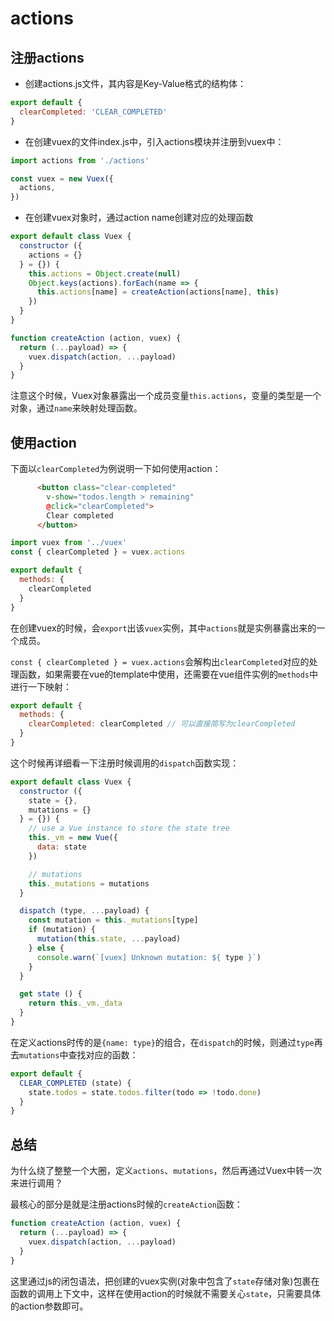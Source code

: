 # actions

## 注册actions

 - 创建actions.js文件，其内容是Key-Value格式的结构体：

```js
export default {
  clearCompleted: 'CLEAR_COMPLETED'
}
```

 - 在创建vuex的文件index.js中，引入actions模块并注册到vuex中：

```js
import actions from './actions'

const vuex = new Vuex({
  actions,
})
```

 - 在创建vuex对象时，通过action name创建对应的处理函数

```js
export default class Vuex {
  constructor ({
    actions = {}
  } = {}) {
    this.actions = Object.create(null)
    Object.keys(actions).forEach(name => {
      this.actions[name] = createAction(actions[name], this)
    })
  }
}

function createAction (action, vuex) {
  return (...payload) => {
    vuex.dispatch(action, ...payload)
  }
}
```

注意这个时候，Vuex对象暴露出一个成员变量`this.actions`，变量的类型是一个对象，通过`name`来映射处理函数。

## 使用action

下面以`clearCompleted`为例说明一下如何使用action：

```html
      <button class="clear-completed"
        v-show="todos.length > remaining"
        @click="clearCompleted">
        Clear completed
      </button>
```

```js
import vuex from '../vuex'
const { clearCompleted } = vuex.actions

export default {
  methods: {
    clearCompleted
  }
}
```

在创建vuex的时候，会`export`出该`vuex`实例，其中`actions`就是实例暴露出来的一个成员。

`const { clearCompleted } = vuex.actions`会解构出`clearCompleted`对应的处理函数，如果需要在vue的template中使用，还需要在vue组件实例的`methods`中进行一下映射：

```js
export default {
  methods: {
    clearCompleted: clearCompleted // 可以直接简写为clearCompleted
  }
}
```

这个时候再详细看一下注册时候调用的`dispatch`函数实现：

```js
export default class Vuex {
  constructor ({
    state = {},
    mutations = {}
  } = {}) {
    // use a Vue instance to store the state tree
    this._vm = new Vue({
      data: state
    })

    // mutations
    this._mutations = mutations
  }

  dispatch (type, ...payload) {
    const mutation = this._mutations[type]
    if (mutation) {
      mutation(this.state, ...payload)
    } else {
      console.warn(`[vuex] Unknown mutation: ${ type }`)
    }
  }

  get state () {
    return this._vm._data
  }
}
```

在定义actions时传的是`{name: type}`的组合，在`dispatch`的时候，则通过`type`再去`mutations`中查找对应的函数：

```js
export default {
  CLEAR_COMPLETED (state) {
    state.todos = state.todos.filter(todo => !todo.done)
  }
}
```

## 总结

为什么绕了整整一个大圈，定义`actions`、`mutations`，然后再通过Vuex中转一次来进行调用？

最核心的部分是就是注册actions时候的`createAction`函数：

```js
function createAction (action, vuex) {
  return (...payload) => {
    vuex.dispatch(action, ...payload)
  }
}
```

这里通过js的闭包语法，把创建的vuex实例(对象中包含了`state`存储对象)包裹在函数的调用上下文中，这样在使用action的时候就不需要关心`state`，只需要具体的action参数即可。
